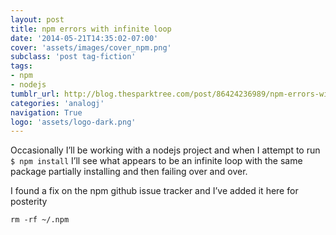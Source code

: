 ```yaml
---
layout: post
title: npm errors with infinite loop
date: '2014-05-21T14:35:02-07:00'
cover: 'assets/images/cover_npm.png'
subclass: 'post tag-fiction'
tags:
- npm
- nodejs
tumblr_url: http://blog.thesparktree.com/post/86424236989/npm-errors-with-infinite-loop
categories: 'analogj'
navigation: True
logo: 'assets/logo-dark.png'
---
```

Occasionally I’ll be working with a nodejs project and when I attempt to run `$ npm install` I’ll see what appears to be an infinite loop with the same package partially installing and then failing over and over.

I found a fix on the npm github issue tracker and I’ve added it here for posterity

`rm -rf ~/.npm`
